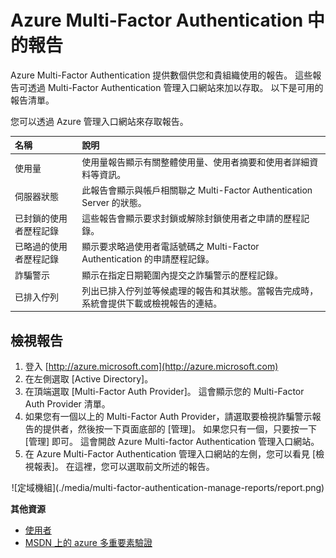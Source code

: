<properties 
    pageTitle="Azure Multi-Factor Authentication 報告" 
    description="說明如何使用 Azure Multi-Factor Authentication 功能 - 報告。" 
    services="multi-factor-authentication" 
    documentationCenter="" 
    authors="billmath" 
    manager="stevenpo" 
    editor="curtand"/>

<tags 
    ms.service="multi-factor-authentication" 
    ms.workload="identity" 
    ms.tgt_pltfrm="na" 
    ms.devlang="na" 
    ms.topic="article" 
    ms.date="11/19/2015" 
    ms.author="billmath"/>


# Azure Multi-Factor Authentication 中的報告

Azure Multi-Factor Authentication 提供數個供您和貴組織使用的報告。 這些報告可透過 Multi-Factor Authentication 管理入口網站來加以存取。 以下是可用的報告清單。

您可以透過 Azure 管理入口網站來存取報告。

 名稱| 說明
:------------- | :------------- |
 使用量| 使用量報告顯示有關整體使用量、使用者摘要和使用者詳細資料等資訊。
 伺服器狀態| 此報告會顯示與帳戶相關聯之 Multi-Factor Authentication Server 的狀態。
 已封鎖的使用者歷程記錄| 這些報告會顯示要求封鎖或解除封鎖使用者之申請的歷程記錄。
 已略過的使用者歷程記錄| 顯示要求略過使用者電話號碼之 Multi-Factor Authentication 的申請歷程記錄。
 詐騙警示| 顯示在指定日期範圍內提交之詐騙警示的歷程記錄。
 已排入佇列| 列出已排入佇列並等候處理的報告和其狀態。當報告完成時，系統會提供下載或檢視報告的連結。

## 檢視報告

1. 登入 [http://azure.microsoft.com](http://azure.microsoft.com)
2. 在左側選取 [Active Directory]。
3. 在頂端選取 [Multi-Factor Auth Provider]。 這會顯示您的 Multi-Factor Auth Provider 清單。
4. 如果您有一個以上的 Multi-Factor Auth Provider，請選取要檢視詐騙警示報告的提供者，然後按一下頁面底部的 [管理]。 如果您只有一個，只要按一下 [管理] 即可。 這會開啟 Azure Multi-factor Authentication 管理入口網站。
5. 在 Azure Multi-Factor Authentication 管理入口網站的左側，您可以看見 [檢視報表]。 在這裡，您可以選取前文所述的報告。



<center>![定域機組](./media/multi-factor-authentication-manage-reports/report.png)</center>


**其他資源**

* [使用者](multi-factor-authentication-end-user.md)
* [MSDN 上的 azure 多重要素驗證](https://msdn.microsoft.com/library/azure/dn249471.aspx)





